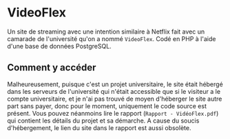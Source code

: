 # VideoFlex

Un site de streaming avec une intention similaire à Netflix fait avec un camarade de l'université qu'on a nommé `VideoFlex`. Codé en PHP à l'aide d'une base de données PostgreSQL.

## Comment y accéder

Malheureusement, puisque c'est un projet universitaire, le site était hébergé dans les serveurs de l'université qui n'était accessible que si le visiteur a le compte universitaire, et je n'ai pas trouvé de moyen d'héberger le site autre part sans payer, donc pour le moment, uniquement le code source est présent. Vous pouvez néanmoins lire le rapport (`Rapport - VidéoFlex.pdf`) qui contient les détails du projet et sa démarche. A cause du soucis d'hébergement, le lien du site dans le rapport est aussi obsolète. 


